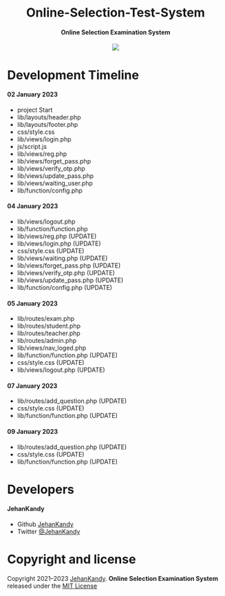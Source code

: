 <h1 align="center">Online-Selection-Test-System</h1>
<h4 align="center">Online Selection Examination System</h4>

<p align="center"><img src="https://wakatime.com/badge/user/0ac30051-5698-4ae9-851e-7d4853d4aba7/project/290a29cf-e0e1-4228-a5fa-b8e0a7879b20.svg"></p>



# Development Timeline

  <h4> 02 January 2023</h4>
  
  - project Start
  - lib/layouts/header.php
  - lib/layouts/footer.php
  - css/style.css
  - lib/views/login.php
  - js/script.js
  - lib/views/reg.php
  - lib/views/forget_pass.php
  - lib/views/verify_otp.php
  - lib/views/update_pass.php
  - lib/views/waiting_user.php
  - lib/function/config.php


   <h4> 04 January 2023</h4>
    
   - lib/views/logout.php
   - lib/function/function.php
   - lib/views/reg.php (UPDATE)
   - lib/views/login.php (UPDATE)
   - css/style.css (UPDATE)
   - lib/views/waiting.php (UPDATE)
   - lib/views/forget_pass.php (UPDATE)
   - lib/views/verify_otp.php (UPDATE)
   - lib/views/update_pass.php (UPDATE)
   - lib/function/config.php (UPDATE)
   
   <h4> 05 January 2023</h4>
   
   - lib/routes/exam.php
   - lib/routes/student.php
   - lib/routes/teacher.php
   - lib/routes/admin.php
   - lib/views/nav_loged.php
   - lib/function/function.php (UPDATE)
   - css/style.css (UPDATE)
   - lib/views/logout.php (UPDATE)
   
   <h4> 07 January 2023</h4>
  
   - lib/routes/add_question.php (UPDATE)
   - css/style.css (UPDATE)
   - lib/function/function.php (UPDATE)

   <h4> 09 January 2023</h4>
  
   - lib/routes/add_question.php (UPDATE)
   - css/style.css (UPDATE)
   - lib/function/function.php (UPDATE)
   
<h1>Developers</h1>
  <h4>JehanKandy</h4>

  - Github [JehanKandy](https://github.com/JehanKandy)
  - Twitter [@JehanKandy](https://twitter.com/jehankandy)
  
<h1>Copyright and license</h1>


Copyright 2021–2023 [JehanKandy](https://github.com/JehanKandy). <b>Online Selection Examination System</b> released under the [MIT License](https://github.com/JehanKandy/Online-Selection-Test-System/blob/main/LICENSE)


